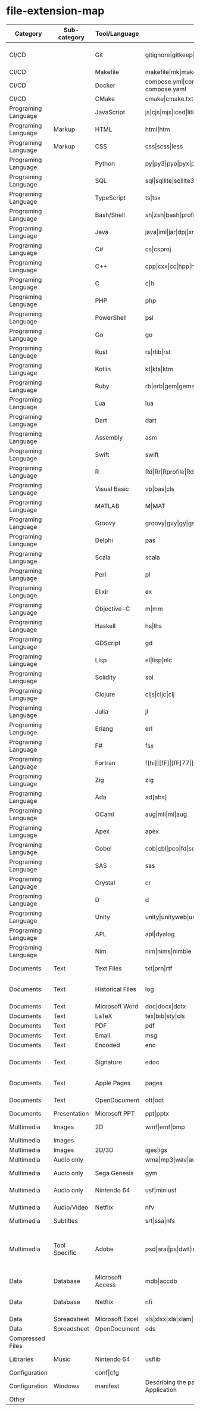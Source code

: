 # file-extension-map

Category            | Sub-category | Tool/Language | Extension | Note
------------------- | ------------ | -------- |-------- | -----
CI/CD               |              | Git | gitignore\|gitkeep\|gitattributes | Version control system
CI/CD               |              | Makefile | makefile\|mk\|makefile.am\|makefile.in | 
CI/CD               |              | Docker | compose.yml\|compose.yaml\|docker-compose.yml\|docker-compose.yaml|
CI/CD               |              | CMake | cmake\|cmake.txt\|cmakelists.txt\|cmakepresets.json |
Programing Language |              | JavaScript | js\|cjs\|mjs\|iced\|liticed\|coffee\|litcoffee\|ls\|es\|es6\|jsx\|sjs\|eg\|js.map | 
Programing Language | Markup       | HTML | html\|htm | 
Programing Language | Markup       | CSS | css\|scss\|less |
Programing Language |              | Python | py\|py3\|pyo\|pyx\|pyw\|whl\|pyd |
Programing Language |              | SQL | sql\|sqllite\|sqllite3\|mysql | 
Programing Language |              | TypeScript | ts\|tsx |
Programing Language |              | Bash/Shell | sh\|zsh\|bash\|profile\|bashrc\|zshrc  |
Programing Language |              | Java | java\|iml\|jar\|dpj\|xrb\|aidl |
Programing Language |              | C# | cs\|csproj |  
Programing Language |              | C++ | cpp\|cxx\|cc\|hpp\|hxx |
Programing Language |              | C | c\|h |
Programing Language |              | PHP | php |
Programing Language |              | PowerShell | psl |
Programing Language |              | Go | go |
Programing Language |              | Rust | rs\|rlib\|rst |
Programing Language |              | Kotlin | kt\|kts\|ktm |
Programing Language |              | Ruby | rb\|erb\|gem\|gemspec |
Programing Language |              | Lua | lua |
Programing Language |              | Dart | dart |
Programing Language |              | Assembly | asm |
Programing Language |              | Swift | swift |
Programing Language |              | R | Rd\|Rr\|Rprofile\|Rdata\|Rhistory\|Rproj\|NAMESPACE\|DESCRIPTION |
Programing Language |              | Visual Basic | vb\|bas\|cls |
Programing Language |              | MATLAB | M\|MAT |
Programing Language |              | Groovy | groovy\|gvy\|gy\|gsh |
Programing Language |              | Delphi | pas |
Programing Language |              | Scala | scala |
Programing Language |              | Perl | pl |
Programing Language |              | Elixir | ex |
Programing Language |              | Objective-C | m\|mm |
Programing Language |              | Haskell | hs\|lhs |
Programing Language |              | GDScript | gd |
Programing Language |              | Lisp | el\|lisp\|elc | 
Programing Language |              | Solidity | sol |
Programing Language |              | Clojure | cljs\|cljc\|clj | 
Programing Language |              | Julia | jl |
Programing Language |              | Erlang | erl |
Programing Language |              | F# | fsx |
Programing Language |              | Fortran | f[hi]\|[fF]\|[fF]77\|[fF]9[0-9]\|fortran\|forth  | 
Programing Language |              | Zig | zig |
Programing Language |              | Ada | ad[abs] |
Programing Language |              | OCaml | aug\|mli\|ml\|aug  |
Programing Language |              | Apex | apex |
Programing Language |              | Cobol | cob\|cbl\|pco\|fd\|sel\|cpy |
Programing Language |              | SAS | sas |
Programing Language |              | Crystal | cr |
Programing Language |              | D | d |
Programing Language |              | Unity | unity\|unityweb\|unitypackage\|unityproj\|unity3d |
Programing Language |              | APL | apl\|dyalog |
Programing Language |              | Nim | nim\|nims\|nimble |
Documents           | Text         | Text Files | txt\|prn\|rtf | Simply holds text
Documents           | Text         | Historical Files | log | Records events with timestamps
Documents           | Text         | Microsoft Word | doc\|docx\|dotx |
Documents           | Text         | LaTeX | tex\|bib\|sty\|cls |
Documents           | Text         | PDF | pdf | 
Documents           | Text         | Email | msg |
Documents           | Text         | Encoded | enc |
Documents           | Text         | Signature | edoc | Electronically Certified Document
Documents           | Text         | Apple Pages | pages | Word Processor
Documents           | Text         | OpenDocument | ott\|odt | Template and text
Documents           | Presentation | Microsoft PPT | ppt\|pptx |
Multimedia          | Images       | 2D | wmf\|emf\|bmp | Microsoft Images
Multimedia          | Images       | | |
Multimedia          | Images       | 2D/3D | iges\|igs |
Multimedia          | Audio only   | | wma\|mp3\|wav\|au\|snd\|m4a\|flac\|mp2\|zpl\|aiff\|aif\|aifc\|midi  |
Multimedia          | Audio only   | Sega Genesis | gym | Retro Videogames
Multimedia          | Audio only   | Nintendo 64 | usf\|miniusf | Retro Videogames
Multimedia          | Audio/Video  | Netflix | nfv | Offline Viewing
Multimedia          | Subtitles    | | srt\|ssa\|nfs |
Multimedia          | Tool Specific| Adobe | psd\|arai\|ps\|dwt\|indd | Includes Adobe Photoshop, Illustrator, Dreamweaver, and InDesign
Data                | Database     | Microsoft Access | mdb\|accdb | Collecting and sorting data
Data                | Database     | Netflix | nfi | Structured text file for data purposes
Data                | Spreadsheet  | Microsoft Excel | xls\|xlsx\|xla\|xlam\|xlsm\|xltx\|xltm\|xlt\|dif |
Data                | Spreadsheet  | OpenDocument | ods |
Compressed Files    |  | | |
Libraries           | Music        | Nintendo 64 | usflib | Retro Videogames
Configuration       |  | conf\|cfg | |
Configuration       | Windows      | manifest | Describing the package contents of a Windoes Software Application
Other               |  | | |
